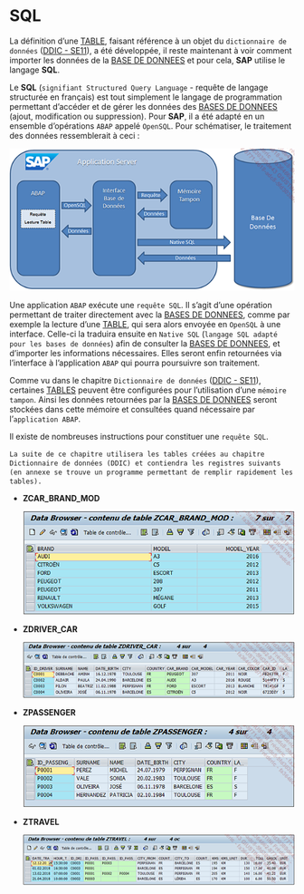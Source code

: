 # **SQL**

La définition d’une [TABLE](../../09_Tables_DB/01_Tables.md), faisant référence à un objet du `dictionnaire de données` ([DDIC - SE11](../../08_SE11/01_SE11.md)), a été développée, il reste maintenant à voir comment importer les données de la [BASE DE DONNEES]() et pour cela, **SAP** utilise le langage **SQL**.

Le **SQL** (`signifiant Structured Query Language` - requête de langage structurée en français) est tout simplement le langage de programmation permettant d’accéder et de gérer les données des [BASES DE DONNEES]() (ajout, modification ou suppression). Pour **SAP**, il a été adapté en un ensemble d’opérations `ABAP` appelé `OpenSQL`. Pour schématiser, le traitement des données ressemblerait à ceci :

![](../../ressources/12_01_01_01.png)

Une application `ABAP` exécute une `requête SQL`. Il s’agit d’une opération permettant de traiter directement avec la [BASES DE DONNEES](), comme par exemple la lecture d’une [TABLE](../../09_Tables_DB/01_Tables.md), qui sera alors envoyée en `OpenSQL` à une interface. Celle-ci la traduira ensuite en `Native SQL` (`langage SQL adapté pour les bases de données`) afin de consulter la [BASES DE DONNEES](), et d’importer les informations nécessaires. Elles seront enfin retournées via l’interface à l’application `ABAP` qui pourra poursuivre son traitement.

Comme vu dans le chapitre `Dictionnaire de données` ([DDIC - SE11](../../08_SE11/01_SE11.md)), certaines [TABLES](../../09_Tables_DB/01_Tables.md) peuvent être configurées pour l’utilisation d’une `mémoire tampon`. Ainsi les données retournées par la [BASES DE DONNEES]() seront stockées dans cette mémoire et consultées quand nécessaire par l’`application ABAP`.

Il existe de nombreuses instructions pour constituer une `requête SQL`.

    La suite de ce chapitre utilisera les tables créées au chapitre Dictionnaire de données (DDIC) et contiendra les registres suivants (en annexe se trouve un programme permettant de remplir rapidement les tables).

- **ZCAR_BRAND_MOD**

  ![](../../ressources/12_01_01_02.png)

- **ZDRIVER_CAR**

  ![](../../ressources/12_01_01_03.png)

- **ZPASSENGER**

  ![](../../ressources/12_01_01_04.png)

- **ZTRAVEL**

  ![](../../ressources/12_01_01_05.png)
